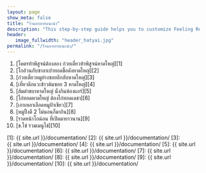 ```yaml
---
layout: page
show_meta: false
title: "ร้านอาหารแนะนำ"
description: "This step-by-step guide helps you to customize Feeling Responsive to your needs."
header:
   image_fullwidth: "header_hatyai.jpg"
permalink: "/ร้านอาหารแนะนำ/"
---
```



1. [โคตรท้าพิสูจน์ต้องลอง ก๋วยเตี๋ยวท้าพิสูจน์หาดใหญ่][1] 
2. [โกอ้วนกับซาลาเปาทอดชื่อดังหาดใหญ่][2] 
3. [ก๋วยเตี๋ยวหมูย่างซอยลึกลับหาดใหญ่][3] 
4. [เที่ยวดึกแวะข้าวต้มซอย 3 หาดใหญ่][4] 
5. [ส้มตำชบาหาดใหญ่ นั่งกินห้องแอร์][5] 
6. [ไก่ทอดหาดใหญ่ ต้องไก่ทอดเดชา][6] 
7. [เกาเหลาเลือดหมูป้าเขียว][7] 
8. [หมูปิ้งตี 2 ไม่นอนก็มากิน][8] 
9. [ราดหน้าโกฉ่อน ที่เปิดมายาวนาน][9] 
10. [ข.ไข่ รวมเมนูไข่][10] 





 [1]: {{ site.url }}/documentation/
 [2]: {{ site.url }}/documentation/
 [3]: {{ site.url }}/documentation/
 [4]: {{ site.url }}/documentation/
 [5]: {{ site.url }}/documentation/
 [6]: {{ site.url }}/documentation/
 [7]: {{ site.url }}/documentation/
 [8]: {{ site.url }}/documentation/
 [9]: {{ site.url }}/documentation/
 [10]: {{ site.url }}/documentation/
